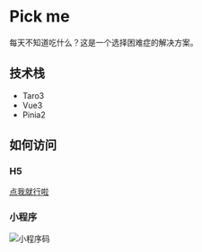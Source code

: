 # Pick me

每天不知道吃什么？这是一个选择困难症的解决方案。

## 技术栈

- Taro3
- Vue3
- Pinia2

## 如何访问

### H5

[点我就行啦](https://lexmin0412.github.io/pick-me/)

### 小程序

![小程序码](https://lexmin.oss-cn-hangzhou.aliyuncs.com/statics/pick-me/images/gh_e87c955b6cb4_1280.jpg)

